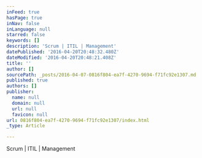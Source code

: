 ```yaml
---
inFeed: true
hasPage: true
inNav: false
inLanguage: null
starred: false
keywords: []
description: 'Scrum | ITIL | Management'
datePublished: '2016-04-20T20:48:32.480Z'
dateModified: '2016-04-20T20:48:21.408Z'
title: ''
author: []
sourcePath: _posts/2016-04-07-0816f804-ea7f-4270-9694-f71fc92e1307.md
published: true
authors: []
publisher:
  name: null
  domain: null
  url: null
  favicon: null
url: 0816f804-ea7f-4270-9694-f71fc92e1307/index.html
_type: Article

---
```

Scrum | ITIL | Management